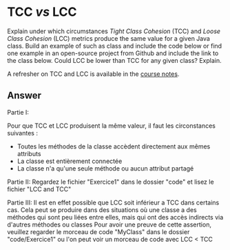 # TCC *vs* LCC

Explain under which circumstances *Tight Class Cohesion* (TCC) and *Loose Class Cohesion* (LCC) metrics produce the same value for a given Java class. Build an example of such as class and include the code below or find one example in an open-source project from Github and include the link to the class below. Could LCC be lower than TCC for any given class? Explain.

A refresher on TCC and LCC is available in the [course notes](https://oscarlvp.github.io/vandv-classes/#cohesion-graph).

## Answer
Partie I:

Pour que TCC et LCC produisent la même valeur, il faut les circonstances suivantes :
- Toutes les méthodes de la classe accèdent directement aux mêmes attributs
- La classe est entièrement connectée
- La classe n'a qu'une seule méthode ou aucun attribut partagé

Partie II:
Regardez le fichier "Exercice1" dans le dossier "code" et lisez le fichier "LCC and TCC"

Partie III:
Il est en effet possible que LCC soit inférieur a TCC dans certains cas.
Cela peut se produire dans des situations où une classe a des méthodes qui sont peu liées entre elles, mais qui ont des accès indirects via d'autres méthodes ou classes
Pour avoir une preuve de cette assertion, veuillez regarder le morceau de code "MyClass" dans le dossier "code/Exercice1" ou l'on
peut voir un morceau de code avec LCC < TCC